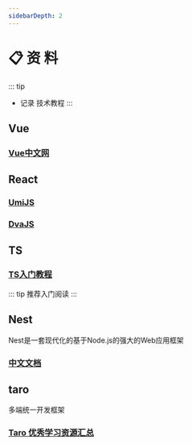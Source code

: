 ```yaml
---
sidebarDepth: 2
---
```

# 📋 资 料
::: tip
- 记录 技术教程
:::

## Vue
### [Vue中文网](https://cn.vuejs.org/)

## React
### [UmiJS](https://umijs.org/zh/)
### [DvaJS](https://dvajs.com/)

## TS
### [TS入门教程](https://ts.xcatliu.com/)

::: tip
推荐入门阅读
:::

## Nest
Nest是一套现代化的基于Node.js的强大的Web应用框架

### [中文文档](https://exlley.gitbooks.io/nest-js/content/)

## taro
多端统一开发框架 

### [Taro 优秀学习资源汇总](https://github.com/NervJS/awesome-taro)